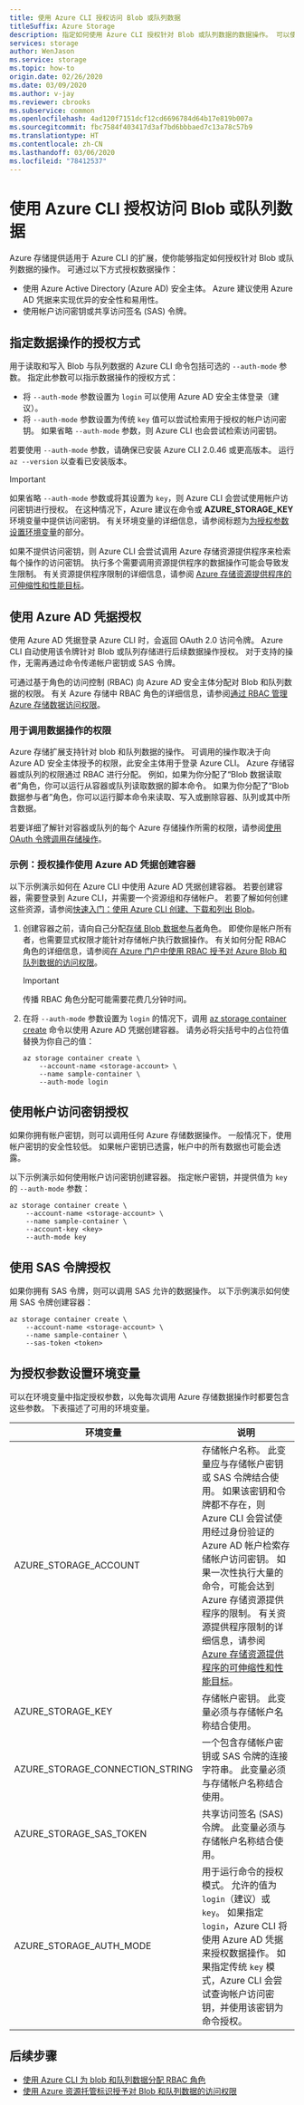 ```yaml
---
title: 使用 Azure CLI 授权访问 Blob 或队列数据
titleSuffix: Azure Storage
description: 指定如何使用 Azure CLI 授权针对 Blob 或队列数据的数据操作。 可以使用 Azure AD 凭据、帐户访问密钥或共享访问签名 (SAS) 令牌授权数据操作。
services: storage
author: WenJason
ms.service: storage
ms.topic: how-to
origin.date: 02/26/2020
ms.date: 03/09/2020
ms.author: v-jay
ms.reviewer: cbrooks
ms.subservice: common
ms.openlocfilehash: 4ad120f7151dcf12cd6696784d64b17e819b007a
ms.sourcegitcommit: fbc7584f403417d3af7bd6bbbaed7c13a78c57b9
ms.translationtype: HT
ms.contentlocale: zh-CN
ms.lasthandoff: 03/06/2020
ms.locfileid: "78412537"
---
```

# <a name="authorize-access-to-blob-or-queue-data-with-azure-cli"></a>使用 Azure CLI 授权访问 Blob 或队列数据

Azure 存储提供适用于 Azure CLI 的扩展，使你能够指定如何授权针对 Blob 或队列数据的操作。 可通过以下方式授权数据操作：

- 使用 Azure Active Directory (Azure AD) 安全主体。 Azure 建议使用 Azure AD 凭据来实现优异的安全性和易用性。
- 使用帐户访问密钥或共享访问签名 (SAS) 令牌。

## <a name="specify-how-data-operations-are-authorized"></a>指定数据操作的授权方式

用于读取和写入 Blob 与队列数据的 Azure CLI 命令包括可选的 `--auth-mode` 参数。 指定此参数可以指示数据操作的授权方式：

- 将 `--auth-mode` 参数设置为 `login` 可以使用 Azure AD 安全主体登录（建议）。
- 将 `--auth-mode` 参数设置为传统 `key` 值可以尝试检索用于授权的帐户访问密钥。 如果省略 `--auth-mode` 参数，则 Azure CLI 也会尝试检索访问密钥。

若要使用 `--auth-mode` 参数，请确保已安装 Azure CLI 2.0.46 或更高版本。 运行 `az --version` 以查看已安装版本。

> [!IMPORTANT]
> 如果省略 `--auth-mode` 参数或将其设置为 `key`，则 Azure CLI 会尝试使用帐户访问密钥进行授权。 在这种情况下，Azure 建议在命令或 **AZURE_STORAGE_KEY** 环境变量中提供访问密钥。 有关环境变量的详细信息，请参阅标题为[为授权参数设置环境变量](#set-environment-variables-for-authorization-parameters)的部分。
>
> 如果不提供访问密钥，则 Azure CLI 会尝试调用 Azure 存储资源提供程序来检索每个操作的访问密钥。 执行多个需要调用资源提供程序的数据操作可能会导致发生限制。 有关资源提供程序限制的详细信息，请参阅 [Azure 存储资源提供程序的可伸缩性和性能目标](scalability-targets-resource-provider.md)。

## <a name="authorize-with-azure-ad-credentials"></a>使用 Azure AD 凭据授权

使用 Azure AD 凭据登录 Azure CLI 时，会返回 OAuth 2.0 访问令牌。 Azure CLI 自动使用该令牌针对 Blob 或队列存储进行后续数据操作授权。 对于支持的操作，无需再通过命令传递帐户密钥或 SAS 令牌。

可通过基于角色的访问控制 (RBAC) 向 Azure AD 安全主体分配对 Blob 和队列数据的权限。 有关 Azure 存储中 RBAC 角色的详细信息，请参阅[通过 RBAC 管理 Azure 存储数据访问权限](storage-auth-aad-rbac.md)。

### <a name="permissions-for-calling-data-operations"></a>用于调用数据操作的权限

Azure 存储扩展支持针对 blob 和队列数据的操作。 可调用的操作取决于向 Azure AD 安全主体授予的权限，此安全主体用于登录 Azure CLI。 Azure 存储容器或队列的权限通过 RBAC 进行分配。 例如，如果为你分配了“Blob 数据读取者”角色，你可以运行从容器或队列读取数据的脚本命令。  如果为你分配了“Blob 数据参与者”角色，你可以运行脚本命令来读取、写入或删除容器、队列或其中所含数据。 

若要详细了解针对容器或队列的每个 Azure 存储操作所需的权限，请参阅[使用 OAuth 令牌调用存储操作](https://docs.microsoft.com/rest/api/storageservices/authorize-with-azure-active-directory#call-storage-operations-with-oauth-tokens)。  

### <a name="example-authorize-an-operation-to-create-a-container-with-azure-ad-credentials"></a>示例：授权操作使用 Azure AD 凭据创建容器

以下示例演示如何在 Azure CLI 中使用 Azure AD 凭据创建容器。 若要创建容器，需要登录到 Azure CLI，并需要一个资源组和存储帐户。 若要了解如何创建这些资源，请参阅[快速入门：使用 Azure CLI 创建、下载和列出 Blob](../blobs/storage-quickstart-blobs-cli.md)。

1. 创建容器之前，请向自己分配[存储 Blob 数据参与者](../../role-based-access-control/built-in-roles.md#storage-blob-data-contributor)角色。 即使你是帐户所有者，也需要显式权限才能针对存储帐户执行数据操作。 有关如何分配 RBAC 角色的详细信息，请参阅[在 Azure 门户中使用 RBAC 授予对 Azure Blob 和队列数据的访问权限](storage-auth-aad-rbac.md)。

    > [!IMPORTANT]
    > 传播 RBAC 角色分配可能需要花费几分钟时间。

1. 在将 `--auth-mode` 参数设置为 `login` 的情况下，调用 [az storage container create](/cli/storage/container#az-storage-container-create) 命令以使用 Azure AD 凭据创建容器。 请务必将尖括号中的占位符值替换为你自己的值：

    ```azurecli
    az storage container create \
        --account-name <storage-account> \
        --name sample-container \
        --auth-mode login
    ```

## <a name="authorize-with-the-account-access-key"></a>使用帐户访问密钥授权

如果你拥有帐户密钥，则可以调用任何 Azure 存储数据操作。 一般情况下，使用帐户密钥的安全性较低。 如果帐户密钥已透露，帐户中的所有数据也可能会透露。

以下示例演示如何使用帐户访问密钥创建容器。 指定帐户密钥，并提供值为 `key` 的 `--auth-mode` 参数：

```azurecli
az storage container create \
    --account-name <storage-account> \
    --name sample-container \
    --account-key <key>
    --auth-mode key
```

## <a name="authorize-with-a-sas-token"></a>使用 SAS 令牌授权

如果你拥有 SAS 令牌，则可以调用 SAS 允许的数据操作。 以下示例演示如何使用 SAS 令牌创建容器：

```azurecli
az storage container create \
    --account-name <storage-account> \
    --name sample-container \
    --sas-token <token>
```

## <a name="set-environment-variables-for-authorization-parameters"></a>为授权参数设置环境变量

可以在环境变量中指定授权参数，以免每次调用 Azure 存储数据操作时都要包含这些参数。 下表描述了可用的环境变量。

| 环境变量                  | 说明                                                                                                                                                                                                                                                                                                                                                                     |
|---------------------------------------|---------------------------------------------------------------------------------------------------------------------------------------------------------------------------------------------------------------------------------------------------------------------------------------------------------------------------------------------------------------------------------|
|    AZURE_STORAGE_ACCOUNT              |    存储帐户名称。 此变量应与存储帐户密钥或 SAS 令牌结合使用。 如果该密钥和令牌都不存在，则 Azure CLI 会尝试使用经过身份验证的 Azure AD 帐户检索存储帐户访问密钥。 如果一次性执行大量的命令，可能会达到 Azure 存储资源提供程序的限制。 有关资源提供程序限制的详细信息，请参阅 [Azure 存储资源提供程序的可伸缩性和性能目标](scalability-targets-resource-provider.md)。             |
|    AZURE_STORAGE_KEY                  |    存储帐户密钥。 此变量必须与存储帐户名称结合使用。                                                                                                                                                                                                                                                                          |
|    AZURE_STORAGE_CONNECTION_STRING    |    一个包含存储帐户密钥或 SAS 令牌的连接字符串。 此变量必须与存储帐户名称结合使用。                                                                                                                                                                                                                       |
|    AZURE_STORAGE_SAS_TOKEN            |    共享访问签名 (SAS) 令牌。 此变量必须与存储帐户名称结合使用。                                                                                                                                                                                                                                                            |
|    AZURE_STORAGE_AUTH_MODE            |    用于运行命令的授权模式。 允许的值为 `login`（建议）或 `key`。 如果指定 `login`，Azure CLI 将使用 Azure AD 凭据来授权数据操作。 如果指定传统 `key` 模式，Azure CLI 会尝试查询帐户访问密钥，并使用该密钥为命令授权。    |

## <a name="next-steps"></a>后续步骤

- [使用 Azure CLI 为 blob 和队列数据分配 RBAC 角色](storage-auth-aad-rbac-cli.md)
- [使用 Azure 资源托管标识授予对 Blob 和队列数据的访问权限](storage-auth-aad-msi.md)
